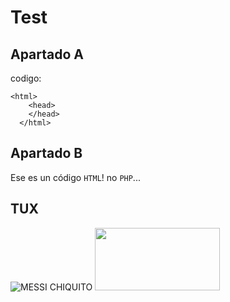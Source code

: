 # Test

## Apartado A

codigo: 

    <html>
        <head>
        </head>
      </html>

## Apartado B

Ese es un código ```HTML```! no ```PHP```...

## TUX

![MESSI CHIQUITO](https://statics.memondo.com/p/s1/mmds/2020/06/MMD_1106730_6f6ecb79194e4203b64825a5a0a60ff1_futbol_messi_chiquito_vs_alaves_thumb_fb.jpg?cb=9396349)
<img src="image.png" width="200" height="100">
